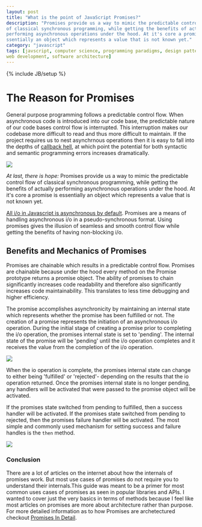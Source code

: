 ```yaml
---
layout: post
title: "What is the point of JavaScript Promises?"
description: "Promises provide us a way to mimic the predictable control flow
of classical synchronous programming, while getting the benefits of actually
performing asynchronous operations under the hood. At it's core a promise is 
ssentially an object which represents a value that is not known yet."
category: "javascript"
tags: [javscript, computer science, programming paradigms, design patterns,
web development, software architecture]
---
```

{% include JB/setup %}

<h1>The Reason for Promises</h1>

<p>General purpose programming follows a predictable control flow. When
	asynchronous code is introduced into our code base, the predictable nature
	of our code bases control flow is interrupted. This interruption
	makes our codebase more difficult to read and thus more difficult to
	maintain. If the project requires us to nest asynchrnous operations then
	it is easy to fall into the depths of <a href="http://callbackhell
	com/">callback hell</a>, at which point the potential for both syntactic
	and semantic programming errors increases dramatically. </p>

<img src="http://i.imgur.com/gn3N5gB.png"/>

<p><i>At last, there is hope:</i> Promises provide us a way to mimic the predictable control flow of classical synchronous programming, while getting
the benefits of actually performing asynchronous operations under the hood.
At it's core a promise is essentially an object which represents a value that is not known yet.</p>

<p><a href="http://www.javacodegeeks.com/2013/12/node-js-non-blocking-io-model.html">All i/o in Javascript is asynchronous by default</a>.
Promises are a means of handling asynchronous i/o in a pseudo-synchronous 
format. Using promises gives the illusion of seamless and smooth control 
flow while getting the benefits of having non-blocking i/o. </p>

<h2>Benefits and Mechanics of Promises</h2>

<p>Promises are chainable which results in a predictable control flow. 
	Promises are chainable because under the hood every method on the Promise 
	prototype returns a promise object. The ability of promises to chain
	significantly increases code readability and therefore also significantly increases code maintainability. This translates to less time debugging and higher efficiency.</p>

<p>The promise accomplishes asynchronicity by maintaining an internal state 
	which represents whether the promise has been fulfilled or not. The 
	creation of a promise represents the initiation of an asynchronous i/o 
	operation. During the initial stage of creating a promise prior to 
	completing the i/o operation, the promises internal state is set to 
	'pending'. The internal state of the promise will be 'pending' until the 
	i/o operation completes and it receives the value from the completion of 
	the i/o operation.</p>

<img src="https://lh5.googleusercontent.com/-OMVIop6FKM0/Ul3gNkeJjKI/AAAAAAAAEyg/_4oPYkqVs4Q/w485-h314/promises.png"/>

<p> When the io operation is complete, the promises internal state can change 
	to either being 'fulfilled' or 'rejected'- depending on the results that 
	the io operation returned. Once the promises internal state is no longer 
	pending, any handlers will be activated that were passed to the promise 
	object will be activated. </p>



<p>If the promises state switched from pending to fulfilled, then a success 
	handler will be activated. If the promises state switched from pending to 
	rejected, then the promises failure handler will be activated. The most 
	simple and commonly used mechanism for setting success and failure handles 
	is the <code>then</code> method. </p>

<img src="http://www.b2bweb.fr/wp-content/uploads/687474703a2f2f7279616e73756b616c652e636f6d2f76697a2f50726f6d6973652e706e67-600x260.png"/>


<h3>Conclusion</h3>

<p>There are a lot of articles on the internet about how the internals of
promises work. But most use cases of promises do not require you to understand
their internals.This guide was meant to be a primer for most common uses cases
of promises as seen in popular libraries and APIs. I wanted to cover just the
very 
	basics in terms of methods because I feel like most articles on promises 
	are more about architecture rather than purpose. For more detailed 
	information as to how Promises are archetectured checkout <a href="
	http://dailyjs.com/2014/02/20/promises-in-detail/">Promises In Detail</a>.
</p>

